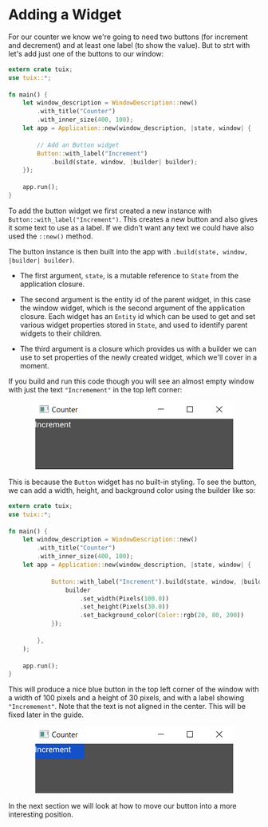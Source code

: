 # Adding a Widget

For our counter we know we're going to need two buttons (for increment and decrement) and at least one label (to show the value). But to strt with let's add just one of the buttons to our window:

```rust
extern crate tuix;
use tuix::*;

fn main() {
    let window_description = WindowDescription::new()
        .with_title("Counter")
        .with_inner_size(400, 100);
    let app = Application::new(window_description, |state, window| {
            
        // Add an Button widget
        Button::with_label("Increment")
            .build(state, window, |builder| builder);
    });

    app.run();
}

```
To add the button widget we first created a new instance with `Button::with_label("Increment")`. This creates a new button and also gives it some text to use as a label. If we didn't want any text we could have also used the `::new()` method.

The button instance is then built into the app with `.build(state, window, |builder| builder)`. 

- The first argument, `state`, is a mutable reference to `State` from the application closure. 

- The second argument is the entity id of the parent widget, in this case the window widget, which is the second argument of the application closure. Each widget has an `Entity` id which can be used to get and set various widget properties stored in `State`, and used to identify parent widgets to their children.

- The third argument is a closure which provides us with a builder we can use to set properties of the newly created widget, which we'll cover in a moment.

If you build and run this code though you will see an almost empty window with just the text `"Incremement"` in the top left corner:

<p align="center"><img src="../images/quick_guide/unstyled_button.png" alt="unstyled button"></p>

This is because the `Button` widget has no built-in styling. To see the button, we can add a width, height, and background color using the builder like so:

```rust
extern crate tuix;
use tuix::*;

fn main() {
    let window_description = WindowDescription::new()
        .with_title("Counter")
        .with_inner_size(400, 100);
    let app = Application::new(window_description, |state, window| {
            
            Button::with_label("Increment").build(state, window, |builder| {
                builder
                    .set_width(Pixels(100.0))
                    .set_height(Pixels(30.0))
                    .set_background_color(Color::rgb(20, 80, 200))
            });
        
        },
    );

    app.run();
}
```

This will produce a nice blue button in the top left corner of the window with a width of 100 pixels and a height of 30 pixels, and with a label showing `"Incremement"`. Note that the text is not aligned in the center. This will be fixed later in the guide.

<p align="center"><img src="../images/quick_guide/styled_button.png" alt="tuix app"></p>

In the next section we will look at how to move our button into a more interesting position.

